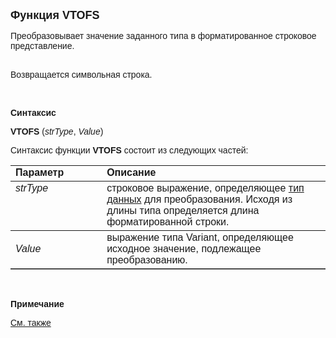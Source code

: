 ﻿<html>
<head>
<title>VTOFS</title>
</head>

<body>

<p><strong><font size="4" face="Arial">Функция VTOFS</font></strong></p>

<p><font face="Arial">Преобразовывает значение заданного типа в форматированное 
    строковое представление. </font></p>
    <p><font face="Arial">
<br>
Возвращается символьная строка.</font></p>

<p class="label">&nbsp;</p>

<p class="label"><font face="Arial"><b>Синтаксис</b></font></p>

<p><font face="Arial"><strong>VTOFS </strong>(<em>strType</em>, <em>
Value</em>)<br>
</font></p>

<p><font face="Arial">Синтаксис функции <strong>VTOFS</strong>
состоит из следующих частей:</font></p>

<table border="1" cellPadding="5" cols="2" frame="below" rules="rows">
<TBODY>
  <tr vAlign="top">
    <td class="label" width="29%"><font face="Arial"><b>Параметр</b></font></td>
    <td class="label" width="71%"><font face="Arial"><strong>Описание</strong></font></td>
  </tr>
  <tr vAlign="top">
    <td width="29%"><em><font face="Arial">strType</font></em></td>
    <td width="71%"><font face="Arial">строковое выражение, 
	определяющее <a href="../../../types.html">тип данных</a> для преобразования. 
	Исходя из длины типа определяется длина форматированной строки.</font></td>
  </tr>
  <tr>
    <td width="29%"><em><font face="Arial">Value</font></em></td>
    <td width="71%"><font face="Arial">выражение типа Variant, 
	определяющее исходное значение, подлежащее преобразованию.</font></td>
  </tr>
</TBODY>
</table>

<p class="label">&nbsp;</p>

<p class="label"><font face="Arial"><b>Примечание</b></font></p>

<p class="label"><a href="NTOFS.html"><font face="Arial">См. также</font></a></p>
</body>
</html>
